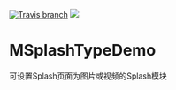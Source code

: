 [![Travis branch](https://img.shields.io/travis/rust-lang/rust/master.svg)]()
[![](https://img.shields.io/badge/%E4%BD%9C%E8%80%85-HuangYong-brightgreen.svg)](http://blog.csdn.net/huang_yong_)
# MSplashTypeDemo
可设置Splash页面为图片或视频的Splash模块
